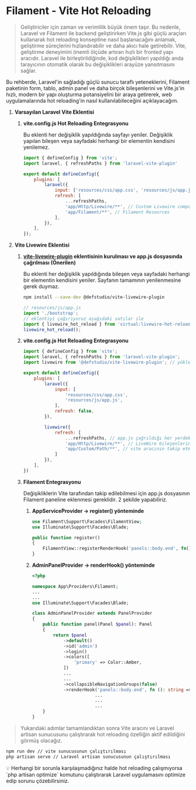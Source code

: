 # Filament - Vite Hot Reloading

> Geliştiriciler için zaman ve verimlilik büyük önem taşır. Bu nedenle, Laravel ve Filament ile backend geliştirirken Vite.js gibi güçlü araçları kullanarak hot reloading konseptine nasıl başlanacağını anlamak, geliştirme süreçlerini hızlandırabilir ve daha akıcı hale getirebilir.
Vite, geliştirme deneyimini önemli ölçüde artıran hızlı bir fronted yapı aracıdır. Laravel ile birleştirildiğinde, kod değişiklikleri yapıldığı anda tarayıcının otomatik olarak bu değişiklikleri arayüze yansıtmasını sağlar.
> 

Bu rehberde, Laravel'in sağladığı güçlü sunucu taraflı yeteneklerini, Filament paketinin form, tablo, admin panel ve daha birçok bileşenlerini ve Vite.js'in hızlı, modern bir yapı oluşturma potansiyelini bir araya getirerek, web uygulamalarında hot reloading'in nasıl kullanılabileceğini açıklayacağım.

1. **Varsayılan Laravel Vite Eklentisi**
    1. **vite.config.js Hot Reloading Entegrasyonu**
        
        Bu eklenti her değişiklik yapıldığında sayfayı yeniler. Değişiklik yapılan bileşen veya sayfadaki herhangi bir elementin kendisini yenilemez.
        
        ```jsx
        import { defineConfig } from 'vite';
        import laravel, { refreshPaths } from 'laravel-vite-plugin'
        
        export default defineConfig({
            plugins: [
                laravel({
                    input: ['resources/css/app.css', 'resources/js/app.js'],
                    refresh: [
                        ...refreshPaths,
                        'app/Http/Livewire/**', // Custom Livewire components
                        'app/Filament/**', // Filament Resources
                    ],
                }),
            ],
        });
        ```
        
    
2. **Vite Livewire Eklentisi**
    1. **[vite-livewire-plugin](https://github.com/defstudio/vite-livewire-plugin) eklentisinin kurulması ve app.js dosyasında çağrılması (Önerilen)**
        
        Bu eklenti her değişiklik yapıldığında bileşen veya sayfadaki herhangi bir elementin kendisini yeniler. Sayfanın tamamının yenilenmesine gerek duymaz.
        
        ```bash
        npm install --save-dev @defstudio/vite-livewire-plugin
        ```
        
        ```jsx
        // resources/js/app.js
        import './bootstrap';
        // eklentiyi çağırıyoruz aşağıdaki satılar ile
        import { livewire_hot_reload } from 'virtual:livewire-hot-reload'
        livewire_hot_reload();
        ```
        
    2. **vite.config.js Hot Reloading Entegrasyonu**
        
        ```jsx
        import { defineConfig } from 'vite';
        import laravel, { refreshPaths } from 'laravel-vite-plugin';
        import livewire from '@defstudio/vite-livewire-plugin'; // yüklediğimiz eklentiyi import ediyoruz.
        
        export default defineConfig({
            plugins: [
                laravel({
                    input: [
                        'resources/css/app.css',
                        'resources/js/app.js',
                    ],
                    refresh: false,
                }),
        
                livewire({
                    refresh: [
                        ...refreshPaths, // app.js çağrıldığı her yerdeki değişiklikler izleniyor
                        'app/Http/Livewire/**', // LiveWire bileşenlerini izlemek için (varsa)
                        'app/Custom/Path/**', // vite aracının takip etmesini istediğiniz dosyaların yolunu gösterebilirsiniz.
                    ]
                }),
            ],
        })
        ```
        
    
    1. **Filament Entegrasyonu**
        
        Değişikliklerin Vite tarafından takip edilebilmesi için app.js dosyasının Filament paneline eklenmesi gereklidir. 2 şekilde yapabiliriz.
        
        1. **AppServiceProvider → register() yönteminde**
            
            ```php
            use Filament\Support\Facades\FilamentView;
            use Illuminate\Support\Facades\Blade;
            
            public function register()
            {
                FilamentView::registerRenderHook('panels::body.end', fn(): string => Blade::render("@vite('resources/js/app.js')"));
            }
            ```
            
        2. **AdminPanelProvider → renderHook() yönteminde**
            
            ```php
            <?php
            
            namespace App\Providers\Filament;
            ...
            ...
            use Illuminate\Support\Facades\Blade;
            
            class AdminPanelProvider extends PanelProvider
            {
                public function panel(Panel $panel): Panel
                {
                    return $panel
                        ->default()
                        ->id('admin')
                        ->login()
                        ->colors([
                            'primary' => Color::Amber,
                        ])
                        ...
                        ...
                        ->collapsibleNavigationGroups(false)
                        ->renderHook('panels::body.end', fn (): string => Blade::render("@vite('resources/js/app.js')"))
            						...
            						...
            						...
                }
            }
            ```
            

> Yukarıdaki adımlar tamamlandıktan sonra Vite aracını ve Laravel artisan sunucusunu çalıştırarak hot reloading özelliğin aktif edildiğini görmüş olacağız.
> 

```bash
npm run dev // vite sunucusunun çalıştırılması
php artisan serve // Laravel artisan sunucusunun çalıştırılması
```

<aside>
💡 Herhangi bir sorunla karşılaşmadığınız halde hot reloading çalışmıyorsa `php artisan optimize` komutunu çalıştırarak Laravel uygulamasını optimize edip sorunu çözebilirsiniz.

</aside>

